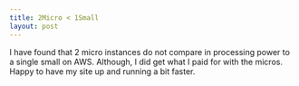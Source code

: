 ```yaml
---
title: 2Micro < 1Small
layout: post
---
```


I have found that 2 micro instances do not compare in processing power to a single small on AWS.  Although, I did get what I paid for with the micros.  Happy to have my site up and running a bit faster.
